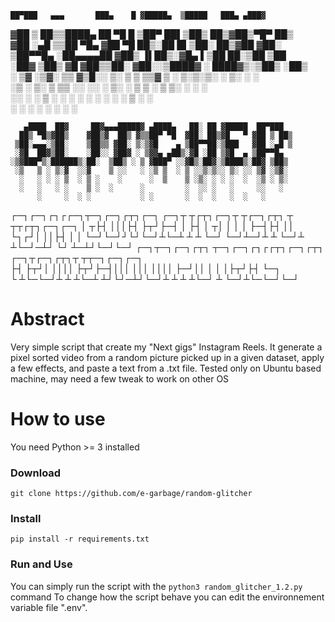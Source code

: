 
    ██▀███   ▄▄▄       ███▄    █ ▓█████▄  ▒█████   ███▄ ▄███▓   
   ▓██ ▒ ██▒▒████▄     ██ ▀█   █ ▒██▀ ██▌▒██▒  ██▒▓██▒▀█▀ ██▒   
   ▓██ ░▄█ ▒▒██  ▀█▄  ▓██  ▀█ ██▒░██   █▌▒██░  ██▒▓██    ▓██░  
   ▒██▀▀█▄  ░██▄▄▄▄██ ▓██▒  ▐▌██▒░▓█▄   ▌▒██   ██░▒██    ▒██   
   ░██▓ ▒██▒ ▓█   ▓██▒▒██░   ▓██░░▒████▓ ░ ████▓▒░▒██▒   ░██▒   
   ░ ▒▓ ░▒▓░ ▒▒   ▓▒█░░ ▒░   ▒ ▒  ▒▒▓  ▒ ░ ▒░▒░▒░ ░ ▒░   ░  ░   
     ░▒ ░ ▒░  ▒   ▒▒ ░░ ░░   ░ ▒░ ░ ▒  ▒   ░ ▒ ▒░ ░  ░      ░   
     ░░   ░   ░   ▒      ░   ░ ░  ░ ░  ░ ░ ░ ░ ▒  ░      ░     
      ░           ░  ░         ░    ░        ░ ░         ░     

       ▄████  ██▓     ██▓▄▄▄█████▓ ▄████▄   ██░ ██ ▓█████  ██▀███  
      ██▒ ▀█▒▓██▒    ▓██▒▓  ██▒ ▓▒▒██▀ ▀█  ▓██░ ██▒▓█   ▀ ▓██ ▒ ██▒
     ▒██░▄▄▄░▒██░    ▒██▒▒ ▓██░ ▒░▒▓█    ▄ ▒██▀▀██░▒███   ▓██ ░▄█ ▒
     ░▓█  ██▓▒██░    ░██░░ ▓██▓ ░ ▒▓▓▄ ▄██▒░▓█ ░██ ▒▓█  ▄ ▒██▀▀█▄  
    ░▒▓███▀▒░██████▒░██░  ▒██▒ ░ ▒ ▓███▀ ░░▓█▒░██▓░▒████▒░██▓ ▒██▒
     ░▒   ▒ ░ ▒░▓  ░░▓    ▒ ░░   ░ ░▒ ▒  ░ ▒ ░░▒░▒░░ ▒░ ░░ ▒▓ ░▒▓░
      ░   ░ ░ ░ ▒  ░ ▒ ░    ░      ░  ▒    ▒ ░▒░ ░ ░ ░  ░  ░▒ ░ ▒░
      ░   ░   ░ ░    ▒ ░  ░      ░         ░  ░░ ░   ░     ░░   ░ 
          ░     ░  ░ ░           ░ ░       ░  ░  ░   ░  ░   ░     

   ┌─┐┌─┐┌┐┌┌─┐┬─┐┌─┐┌┬┐┌─┐  ┌─┐┬  ┬┌┬┐┌─┐┬ ┬┌─┐┌┬┐  ┬  ┬┬┌┬┐┌─┐┌─┐
   │ ┬├┤ │││├┤ ├┬┘├─┤ │ ├┤   │ ┬│  │ │ │  ├─┤├┤  ││  └┐┌┘│ ││├┤ │ │
   └─┘└─┘┘└┘└─┘┴└─┴ ┴ ┴ └─┘  └─┘┴─┘┴ ┴ └─┘┴ ┴└─┘─┴┘   └┘ ┴─┴┘└─┘└─┘
   ┌─┐┬─┐┌─┐┌┬┐  ┬─┐┌─┐┌┐┌┌┬┐┌─┐┌┬┐  ┌─┐┬┌─┐┌┬┐┬ ┬┬─┐┌─┐┌─┐  
   ├┤ ├┬┘│ ││││  ├┬┘├─┤│││ │││ ││││  ├─┘││   │ │ │├┬┘├┤ └─┐  
   └  ┴└─└─┘┴ ┴  ┴└─┴ ┴┘└┘─┴┘└─┘┴ ┴  ┴  ┴└─┘ ┴ └─┘┴└─└─┘└─┘  

# Abstract

Very simple script that create my "Next gigs" Instagram Reels. It generate a pixel sorted video from a random picture picked up in a given dataset, apply a few effects, and paste a text from a .txt file.
Tested only on Ubuntu based machine, may need a few tweak to work on other OS

# How to use
You need Python >= 3 installed

### Download

`git clone https://github.com/e-garbage/random-glitcher `

### Install

`pip install -r requirements.txt`

### Run and Use

You can simply run the script with the `python3 random_glitcher_1.2.py` command 
To change how the script behave you can edit the environnement variable file ".env".

